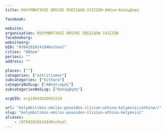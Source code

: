 ```yaml
---
title: ΚΟΛΥΜΒΗΤΙΚΟΣ ΟΜΙΛΟΣ ΠΟΣΕΙΔΩΝ ΙΛΙΣΙΩΝ-Αθήνα-Κολύμβηση

facebook:

website:
organisation: ΚΟΛΥΜΒΗΤΙΚΟΣ ΟΜΙΛΟΣ ΠΟΣΕΙΔΩΝ ΙΛΙΣΙΩΝ
facebookorg:
websiteorg:
UID: "07042020141840school"
cities: "Αθήνα"
perioxi: ""
address: ""

places: [""]
categories: ["athlitismos"]
subcategories: ["kithara"]
categoryNoSLug: ["Αθλητισμός"]
subcategoriesNoSLug: ["Κολύμβηση"]

orgUID: org14042020001519

url: "kolymbitikos-omilos-poseidon-ilision-athina-kolymvisi/athina//"
slug: "kolymbitikos-omilos-poseidon-ilision-athina-kolymvisi"
aliases:
    - /07042020141840school
---
```





